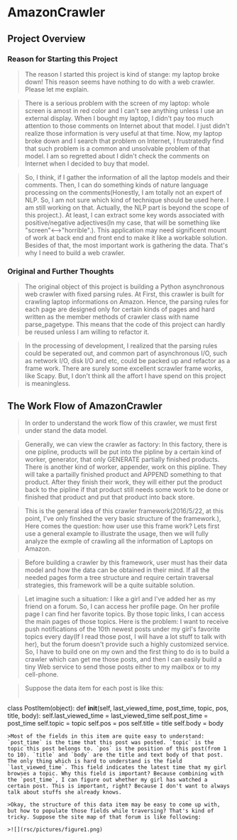 # AmazonCrawler

## Project Overview
### Reason for Starting this Project
>The reason I started this project is kind of stange: my laptop broke down! This reason seems have nothing to do with a web crawler. Please let me explain. 

>There is a serious problem with the screen of my laptop: whole screen is amost in red color and I can't see anything unless I use an external display. When I bought my laptop, I didn't pay too much attention to those comments on Internet about that model. I just didn't realize those information is very useful at that time. Now, my laptop broke down and I search that problem on Internet,  I frustratedly find that such problem is a common and unsolvable problem of that model. I am so regretted about I didn't check the comments on Internet when I decided to buy that model. 

>So, I think, if I gather the information of all the laptop models and their comments. Then, I can do something kinds of nature language processing on the comments(Honestly, I am totally not an expert of NLP. So, I am not sure which kind of technique should be used here. I am still working on that. Actually, the NLP part is beyond the scope of this project.). At least, I can extract some key words associated with positive/negative adjectives(In my case, that will be something like "screen"<-->"horrible".). This application may need significent mount of work at back end and front end to make it like a workable solution. Besides of that, the most important work is gathering the data. That's why I need to build a web crawler.  

### Original and Further Thoughts 
>The original object of this project is building a Python asynchronous web crawler with fixed parsing rules. At First, this crawler is built for crawling laptop informations on Amazon. Hence, the parsing rules for each page are designed only for certain kinds of pages and hard written as the member methods of crawler class with name parse_pagetype. This means that the code of this project can hardly be reused unless I am willing to refactor it.

>In the processing of development, I realized that the parsing rules could be seperated out, and common part of asynchronous I/O, such as network I/O, disk I/O and etc, could be packed up and refactor as a frame work. There are surely some excellent scrawler frame works, like Scapy. But, I don't think all the affort I have spend on this project is meaningless.

## The Work Flow of AmazonCrawler
>In order to understand the work flow of this crawler, we must first under stand the data model.

>Generally, we can view the crawler as factory: In this factory, there is one pipline, products will be put into the pipline by a certain kind of worker, generator, that only GENERATE partially finished products. There is another kind of worker, appender, work on this pipline. They will take a partailly finished product and APPEND something to that product. After they finish their work, they will either put the product back to the pipline if that product still needs some work to be done or finished that product and put that product into back store.

>This is the general idea of this crawler framework(2016/5/22, at this point, I've only finshed the very basic structure of the framework.), Here comes the question: how user use this frame work? Lets first use a general example to illustrate the usage, then we will fully analyze the exmple of crawling all the information of Laptops on Amazon.

>Before building a crawler by this framework, user must has their data model and how the data can be obtained in their mind. If all the needed pages form a tree structure and require certain traversal strategies, this framework will be a quite suitable solution. 

>Let imagine such a situation: I like a girl and I've added her as my friend on a forum. So, I can access her profile page. On her profile page I can find her favorite topics. By those topic links, I can access the main pages of those topics. Here is the problem: I want to receive push notifications of the 10th newest posts under my girl's favorite topics every day(If I read those post, I will have a lot stuff to talk with her), but the forum doesn't provide such a highly customized service. So, I have to build one on my own and the first thing to do is to build a crawler which can get me those posts, and then I can easily build a tiny Web service to send those posts either to my mailbox or to my cell-phone.

>Suppose the data item for each post is like this: 
>```python
class PostItem(object):
    def __init__(self, last_viewed_time, post_time, topic, pos, title, body):
        self.last_viewed_time = last_viewed_time
        self.post_time = post_time
        self.topic = topic
        self.pos = pos
        self.title = title
        self.body = body
```
>Most of the fields in this item are quite easy to understand: `post_time` is the time that this post was posted. `topic` is the topic this post belongs to. `pos` is the position of this post(from 1 to 10). `title` and `body` are the title and text body of that post. The only thing which is hard to understand is the field `last_viewed_time`. This field indicates the latest time that my girl browses a topic. Why this field is important? Because combining with the `post_time`, I can figure out whether my girl has watched a certain post. This is important, right? Because I don't want to always talk about stuffs she already knows. 

>Okay, the structure of this data item may be easy to come up with, but how to populate those fields while traversing? That's kind of tricky. Suppose the site map of that forum is like following:

>![](rsc/pictures/figure1.png)






